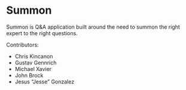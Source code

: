 Summon
======

Summon is Q&amp;A application built around the need to summon the right expert to the right questions.

Contributors:
* Chris Kincanon		
* Gustav Gennrich		
* Michael Xavier		
* John Brock		
* Jesus “Jesse” Gonzalez	
